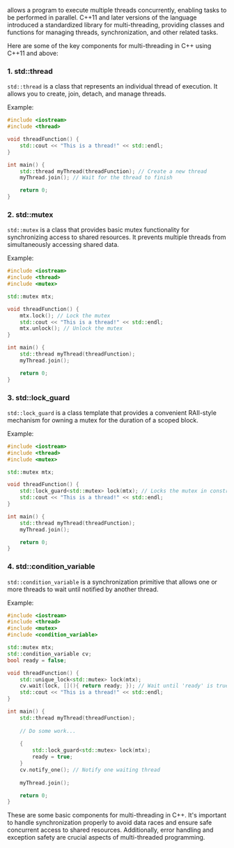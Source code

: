  allows a program to execute multiple threads concurrently, enabling tasks to be performed in parallel. C++11 and later versions of the language introduced a standardized library for multi-threading, providing classes and functions for managing threads, synchronization, and other related tasks.

Here are some of the key components for multi-threading in C++ using C++11 and above:

### 1. **std::thread**

`std::thread` is a class that represents an individual thread of execution. It allows you to create, join, detach, and manage threads.

Example:
```cpp
#include <iostream>
#include <thread>

void threadFunction() {
    std::cout << "This is a thread!" << std::endl;
}

int main() {
    std::thread myThread(threadFunction); // Create a new thread
    myThread.join(); // Wait for the thread to finish

    return 0;
}
```

### 2. **std::mutex**

`std::mutex` is a class that provides basic mutex functionality for synchronizing access to shared resources. It prevents multiple threads from simultaneously accessing shared data.

Example:
```cpp
#include <iostream>
#include <thread>
#include <mutex>

std::mutex mtx;

void threadFunction() {
    mtx.lock(); // Lock the mutex
    std::cout << "This is a thread!" << std::endl;
    mtx.unlock(); // Unlock the mutex
}

int main() {
    std::thread myThread(threadFunction);
    myThread.join();

    return 0;
}
```

### 3. **std::lock_guard**

`std::lock_guard` is a class template that provides a convenient RAII-style mechanism for owning a mutex for the duration of a scoped block.

Example:
```cpp
#include <iostream>
#include <thread>
#include <mutex>

std::mutex mtx;

void threadFunction() {
    std::lock_guard<std::mutex> lock(mtx); // Locks the mutex in constructor, unlocks in destructor
    std::cout << "This is a thread!" << std::endl;
}

int main() {
    std::thread myThread(threadFunction);
    myThread.join();

    return 0;
}
```

### 4. **std::condition_variable**

`std::condition_variable` is a synchronization primitive that allows one or more threads to wait until notified by another thread.

Example:
```cpp
#include <iostream>
#include <thread>
#include <mutex>
#include <condition_variable>

std::mutex mtx;
std::condition_variable cv;
bool ready = false;

void threadFunction() {
    std::unique_lock<std::mutex> lock(mtx);
    cv.wait(lock, [](){ return ready; }); // Wait until 'ready' is true
    std::cout << "This is a thread!" << std::endl;
}

int main() {
    std::thread myThread(threadFunction);
    
    // Do some work...
    
    {
        std::lock_guard<std::mutex> lock(mtx);
        ready = true;
    }
    cv.notify_one(); // Notify one waiting thread
    
    myThread.join();

    return 0;
}
```

These are some basic components for multi-threading in C++. It's important to handle synchronization properly to avoid data races and ensure safe concurrent access to shared resources. Additionally, error handling and exception safety are crucial aspects of multi-threaded programming.